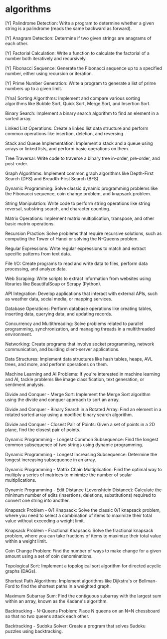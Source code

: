 # algorithms

[Y] Palindrome Detection: Write a program to determine whether a given string is a palindrome (reads the same backward as forward).

[Y] Anagram Detection: Determine if two given strings are anagrams of each other.

[Y] Factorial Calculation: Write a function to calculate the factorial of a number both iteratively and recursively.

[Y] Fibonacci Sequence: Generate the Fibonacci sequence up to a specified number, either using recursion or iteration.

[Y] Prime Number Generation: Write a program to generate a list of prime numbers up to a given limit.

[Yna] Sorting Algorithms: Implement and compare various sorting algorithms like Bubble Sort, Quick Sort, Merge Sort, and Insertion Sort.

Binary Search: Implement a binary search algorithm to find an element in a sorted array.

Linked List Operations: Create a linked list data structure and perform common operations like insertion, deletion, and reversing.

Stack and Queue Implementation: Implement a stack and a queue using arrays or linked lists, and perform basic operations on them.

Tree Traversal: Write code to traverse a binary tree in-order, pre-order, and post-order.

Graph Algorithms: Implement common graph algorithms like Depth-First Search (DFS) and Breadth-First Search (BFS).

Dynamic Programming: Solve classic dynamic programming problems like the Fibonacci sequence, coin change problem, and knapsack problem.

String Manipulation: Write code to perform string operations like string reversal, substring search, and character counting.

Matrix Operations: Implement matrix multiplication, transpose, and other basic matrix operations.

Recursion Practice: Solve problems that require recursive solutions, such as computing the Tower of Hanoi or solving the N-Queens problem.

Regular Expressions: Write regular expressions to match and extract specific patterns from text data.

File I/O: Create programs to read and write data to files, perform data processing, and analyze data.

Web Scraping: Write scripts to extract information from websites using libraries like BeautifulSoup or Scrapy (Python).

API Integration: Develop applications that interact with external APIs, such as weather data, social media, or mapping services.

Database Operations: Perform database operations like creating tables, inserting data, querying data, and updating records.

Concurrency and Multithreading: Solve problems related to parallel programming, synchronization, and managing threads in a multithreaded environment.

Networking: Create programs that involve socket programming, network communication, and building client-server applications.

Data Structures: Implement data structures like hash tables, heaps, AVL trees, and more, and perform operations on them.

Machine Learning and AI Problems: If you're interested in machine learning and AI, tackle problems like image classification, text generation, or sentiment analysis.

Divide and Conquer - Merge Sort: Implement the Merge Sort algorithm using the divide and conquer approach to sort an array.

Divide and Conquer - Binary Search in a Rotated Array: Find an element in a rotated sorted array using a modified binary search algorithm.

Divide and Conquer - Closest Pair of Points: Given a set of points in a 2D plane, find the closest pair of points.

Dynamic Programming - Longest Common Subsequence: Find the longest common subsequence of two strings using dynamic programming.

Dynamic Programming - Longest Increasing Subsequence: Determine the longest increasing subsequence in an array.

Dynamic Programming - Matrix Chain Multiplication: Find the optimal way to multiply a series of matrices to minimize the number of scalar multiplications.

Dynamic Programming - Edit Distance (Levenshtein Distance): Calculate the minimum number of edits (insertions, deletions, substitutions) required to convert one string into another.

Knapsack Problem - 0/1 Knapsack: Solve the classic 0/1 knapsack problem, where you need to select a combination of items to maximize their total value without exceeding a weight limit.

Knapsack Problem - Fractional Knapsack: Solve the fractional knapsack problem, where you can take fractions of items to maximize their total value within a weight limit.

Coin Change Problem: Find the number of ways to make change for a given amount using a set of coin denominations.

Topological Sort: Implement a topological sort algorithm for directed acyclic graphs (DAGs).

Shortest Path Algorithms: Implement algorithms like Dijkstra's or Bellman-Ford to find the shortest paths in a weighted graph.

Maximum Subarray Sum: Find the contiguous subarray with the largest sum within an array, known as the Kadane's algorithm.

Backtracking - N-Queens Problem: Place N queens on an N×N chessboard so that no two queens attack each other.

Backtracking - Sudoku Solver: Create a program that solves Sudoku puzzles using backtracking.

